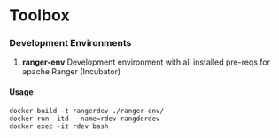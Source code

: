 # Toolbox


 
### Development Environments

1. **ranger-env**
Development environment with all installed pre-reqs for apache Ranger (Incubator)

#### Usage
```
docker build -t rangerdev ./ranger-env/
docker run -itd --name=rdev rangderdev
docker exec -it rdev bash


```

